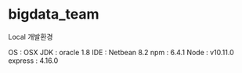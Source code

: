 # bigdata_team

Local 개발환경

OS : OSX
JDK : oracle 1.8
IDE : Netbean 8.2
npm : 6.4.1
Node : v10.11.0
express : 4.16.0

